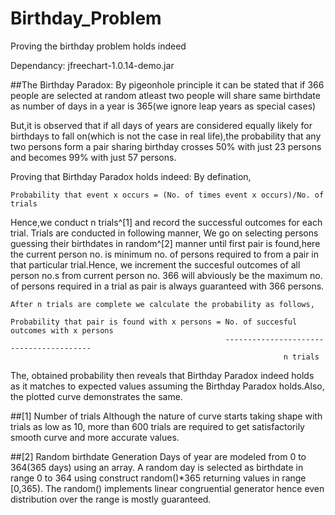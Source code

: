 Birthday_Problem
================

Proving the birthday problem holds indeed

Dependancy:
jfreechart-1.0.14-demo.jar

##The Birthday Paradox:
  By pigeonhole principle it can be stated that if 366 people are selected at 
random atleast two people will share same birthdate as number of days in a year
is 365(we ignore leap years as special cases)

But,it is observed that if all days of years are considered equally likely 
for birthdays to fall on(which is not the case in real life),the probability 
that any two persons form a pair sharing birthday crosses 50% with just 23 
persons and becomes 99% with just 57 persons.

Proving that Birthday Paradox holds indeed:
	By defination,
	
	Probability that event x occurs = (No. of times event x occurs)/No. of trials
	
Hence,we conduct n trials^[1] and record the successful outcomes for each trial.
Trials are conducted in following manner,
	We go on selecting persons guessing their birthdates in random^[2] manner until
first pair is found,here the current person no. is minimum no. of persons required
to from a pair in that particular trial.Hence, we increment the succesful outcomes
of all person no.s from current person no. 366 will abviously be the maximum no.
of persons required in a trial as pair is always guaranteed with 366 persons.

	After n trials are complete we calculate the probability as follows,
	
	Probability that pair is found with x persons = No. of succesful outcomes with x persons
	                                      			----------------------------------------			
                                                                 n trials

The, obtained probability then reveals that Birthday Paradox indeed holds
as it matches to expected values assuming the Birthday Paradox holds.Also,
the plotted curve demonstrates the same.								

									
##[1] Number of trials
	Although the nature of curve starts taking shape with trials as low as 10,
	more than 600 trials are required to get satisfactorily smooth curve and more
	accurate values.

##[2] Random birthdate Generation
	Days of year are modeled from 0 to 364(365 days) using an array.
	A random day is selected as birthdate in range 0 to 364 using construct 
	random()*365 returning values in range [0,365).
	The random() implements linear congruential generator hence even distribution
	over the range is mostly guaranteed.
